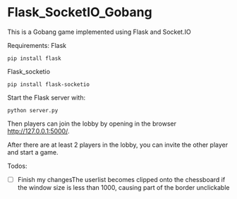 # Flask_SocketIO_Gobang

This is a Gobang game implemented using Flask and Socket.IO

Requirements:
Flask
```
pip install flask
```
Flask_socketio
```
pip install flask-socketio
```

Start the Flask server with:
```
python server.py
```

Then players can join the lobby by opening in the browser http://127.0.0.1:5000/.

After there are at least 2 players in the lobby, you can invite the other player and start a game.

Todos:
- [ ] Finish my changesThe userlist becomes clipped onto the chessboard if the window size is less than 1000, causing part of the border unclickable
